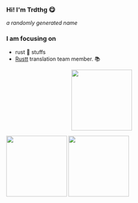 ### Hi! I'm Trdthg 😋

_a randomly generated name_

### I am focusing on

- rust 🦀 stuffs
- [Rustt](https://rustt.org) translation team member. 📚

<p align="center">
<img height="160" src="https://github-profile-summary-cards.vercel.app/api/cards/profile-details?username=trdthg&theme=monokai"/>
</p>
<p>
  <img height="160" src="https://github-readme-stats.vercel.app/api/top-langs/?username=trdthg&theme=react&hide=html,css,dockerfile,shell,ejs,stylus&count_private=true&show_icons=true&hide_border=true&layout=compact"/>

<img height="160" src="https://github-readme-stats.vercel.app/api?username=trdthg&count_private=true&show_icons=true&theme=react&include_all_commits=true&hide_border=true"/>
</p>

